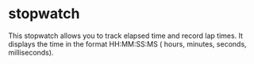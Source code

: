 # stopwatch
This stopwatch allows you to track elapsed time and record lap times. It displays the time in the format HH:MM:SS:MS ( hours, minutes, seconds, milliseconds).
